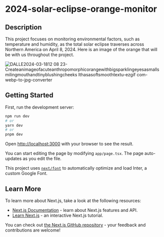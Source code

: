 # 2024-solar-eclipse-orange-monitor

## Description

This project focuses on monitoring environmental factors, such as temperature and humidity, as the total solar eclipse traverses across Northern America on April 8, 2024. Here is an image of the orange that will be with us throughout the project.

![DALLE2024-03-1812 08 23-Createanimageofacuteanthropomorphicorangewithbigsparklingeyesasmallsmilingmouthandtinyblushingcheeks Ithasasoftsmoothtextu-ezgif com-webp-to-jpg-converter](https://github.com/andyhsu10/2024-solar-eclipse-orange-monitor/assets/12019694/c4cade74-d51d-4346-880c-9ef3efd18f2d)

## Getting Started

First, run the development server:

```bash
npm run dev
# or
yarn dev
# or
pnpm dev
```

Open [http://localhost:3000](http://localhost:3000) with your browser to see the result.

You can start editing the page by modifying `app/page.tsx`. The page auto-updates as you edit the file.

This project uses [`next/font`](https://nextjs.org/docs/basic-features/font-optimization) to automatically optimize and load Inter, a custom Google Font.

## Learn More

To learn more about Next.js, take a look at the following resources:

- [Next.js Documentation](https://nextjs.org/docs) - learn about Next.js features and API.
- [Learn Next.js](https://nextjs.org/learn) - an interactive Next.js tutorial.

You can check out [the Next.js GitHub repository](https://github.com/vercel/next.js/) - your feedback and contributions are welcome!
